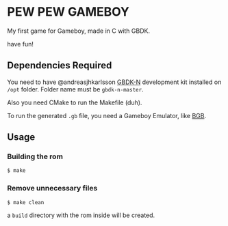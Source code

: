 # PEW PEW GAMEBOY
My first game for Gameboy, made in C with GBDK.

have fun!

## Dependencies Required
You need to have @andreasjhkarlsson [GBDK-N](https://github.com/andreasjhkarlsson/gbdk-n) development kit installed on `/opt` folder.
Folder name must be `gbdk-n-master`.

Also you need CMake to run the Makefile (duh).

To run the generated `.gb` file, you need a Gameboy Emulator, like [BGB](http://bgb.bircd.org/).

## Usage

### Building the rom
```bash
$ make
```
### Remove unnecessary files
```bash
$ make clean
```

a `build` directory with the rom inside will be created.
